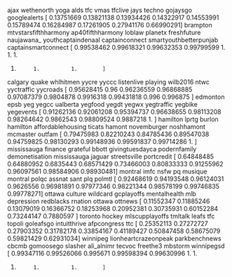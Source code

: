 ajax wethenorth yoga alds tfc vmas tfclive jays techno gojaysgo googlealerts
[ 0.13751669  0.13821138  0.13934426  0.14322917  0.14553991  0.15789474
  0.16284987  0.17261905  0.27941176  0.66990291]
brampton mtvstarsfifthharmony ap40fifthharmony loblaw planetx freshfuture naujawana_ youthcaptaindenaal captainconnect smartyouthbetterpunjab captainsmartconnect
[ 0.99538462  0.99618321  0.99632353  0.99799599  1.          1.          1.
  1.          1.          1.        ]
calgary quake whlhitmen yycre yyccc listenlive playing wilb2016 ntwc yyctraffic yycroads
[ 0.95628415  0.96        0.96236559  0.96868885  0.97087379  0.9804878
  0.9916318   0.99431818  0.996       0.996875  ]
edmonton epsb yeg yegcc ualberta yegfood yegdt yegwx yegtraffic yegbike yegevents
[ 0.91262136  0.92061208  0.95394737  0.96638655  0.98113208  0.98264642
  0.9862543   0.98809524  0.9887218   1.        ]
hamilton lprtg burlon hamilton affordablehousing ticats hamont novemburger noshhamont mcmaster outfam
[ 0.79475983  0.82210243  0.84785436  0.89547038  0.94759825  0.98130293
  0.99148936  0.99591837  0.99714286  1.        ]
mississauga finance grateful bbott givingtuesdayca podernfamily demonetisation mississauga jaguar streetsville portcredit
[ 0.64848485  0.64880952  0.6835443   0.68571429  0.73466003  0.80833333
  0.91255962  0.96097561  0.98584906  0.98930481]
montral imfc nsfw pq musique montral polqc assnat sant plq polmtl
[ 0.92468619  0.94193548  0.96124031  0.9626556   0.96981891  0.97977346
  0.98221344  0.98578199  0.99746835  0.99778271]
ottawa culture wildcard gcplayoffs mentalhealth mlb depression redblacks rnation ottawa ottnews
[ 0.11552347  0.11885246  0.13079019  0.16366752  0.18253968  0.20952381
  0.30735931  0.60152284  0.73244147  0.7880597 ]
toronto hockey mlscupplayoffs tmltalk leafs tfc topoli goleafsgo intuitthrive afpcongress ttc
[ 0.25352113  0.27272727  0.27903352  0.31782178  0.33854167  0.41189427
  0.50847458  0.58675079  0.59821429  0.62931034]
winnipeg lionheartcrazeonpeak parkbenchnews cbcmb gomoosego slasher ali_alnimr tecvoc freethe3 mbstorm winnipegsd
[ 0.99347116  0.99526066  0.995671    0.99598394  0.99630996  1.          1.
  1.          1.          1.        ]

